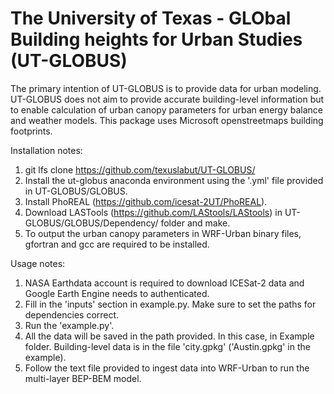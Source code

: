 # The University of Texas - GLObal Building heights for Urban Studies (UT-GLOBUS)
The primary intention of UT-GLOBUS is to provide data for urban modeling. UT-GLOBUS does not aim to provide accurate building-level information but to enable calculation of urban canopy parameters for urban energy balance and weather models. This package uses Microsoft openstreetmaps building footprints. 

Installation notes: <br>
1. git lfs clone https://github.com/texuslabut/UT-GLOBUS/ <br>
2. Install the ut-globus anaconda environment using the '.yml' file provided in UT-GLOBUS/GLOBUS. <br>
3. Install PhoREAL (https://github.com/icesat-2UT/PhoREAL). <br>
4. Download LASTools (https://github.com/LAStools/LAStools) in UT-GLOBUS/GLOBUS/Dependency/ folder and make. <br>
5. To output the urban canopy parameters in WRF-Urban binary files, gfortran and gcc are required to be installed. <br>

Usage notes: <br>
1. NASA Earthdata account is required to download ICESat-2 data and Google Earth Engine needs to authenticated. <br>
2. Fill in the 'inputs' section in example.py. Make sure to set the paths for dependencies correct. <br>
3. Run the 'example.py'. <br>
4. All the data will be saved in the path provided. In this case, in Example folder. Building-level data is in the file 'city.gpkg' ('Austin.gpkg' in the example). <br>
5. Follow the text file provided to ingest data into WRF-Urban to run the multi-layer BEP-BEM model.


